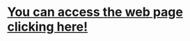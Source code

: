 <h1><a target="_blank"  href="https://lufemas.github.io/113-bio/index">You can access the web page clicking here!</a></h1>
